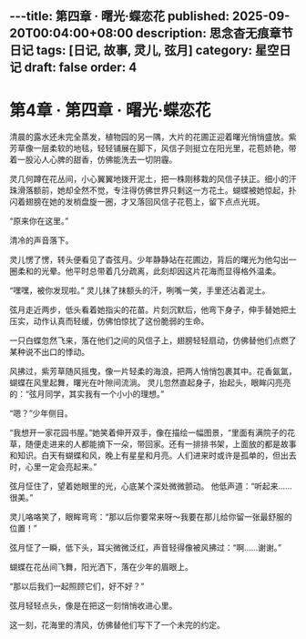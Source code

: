 ---title: 第四章 · 曙光·蝶恋花
published: 2025-09-20T00:04:00+08:00
description: 思念杳无痕章节日记
tags: [日记, 故事, 灵儿, 弦月]
category: 星空日记
draft: false
order: 4
---

# 第4章 · 第四章 · 曙光·蝶恋花

清晨的露水还未完全蒸发，植物园的另一隅，大片的花圃正迎着曙光悄悄盛放。紫芳草像一层柔软的地毯，轻轻铺展在脚下，风信子则挺立在阳光里，花苞娇艳，带着一股沁人心脾的甜香，仿佛能洗去一切阴霾。

灵几何蹲在花丛间，小心翼翼地拨开泥土，把一株刚移栽的风信子扶正。细小的汗珠滑落额前，她却全然不觉，专注得仿佛世界只剩这一方花土。蝴蝶被她惊起，扑闪着翅膀在她的发梢盘旋一圈，才又落回风信子花苞上，留下点点光斑。

“原来你在这里。”

清冷的声音落下。

灵儿愣了愣，转头便看见了杳弦月。少年静静站在花圃边，背后的曙光为他勾出一圈柔和的光晕。他平时总带着几分疏离，此刻却因这片花海而显得格外温柔。

“嘿嘿，被你发现啦。”
灵儿抹了抹额头的汗，咧嘴一笑，手里还沾着泥土。

弦月走近两步，低头看着她指尖的花苗。片刻沉默后，他弯下身子，伸手替她把土压实，动作认真而轻缓，仿佛怕惊扰了这份脆弱的生命。

一只白蝶忽然飞来，落在他们之间的风信子上，翅膀轻轻扇动，仿佛替他们点燃了某种说不出口的悸动。

风拂过，紫芳草随风摇曳，像一片轻柔的海浪，把两人悄悄包裹其中。花香氤氲，蝴蝶在风里起舞，曙光在叶隙间流淌。
灵儿忽然直起身子，抬起头，眼眸闪亮亮的：“弦月同学，其实我有一个小小的理想。”

“嗯？”少年侧目。

“我想开一家花园书屋。”她笑着伸开双手，像在描绘一幅图景，“里面有满院子的花草，随便走进来的人都能摘下一朵，带回家。还有一排排书架，上面放的都是故事和知识。白天有蝴蝶和风，晚上有星星和月亮。人们进来时或许是孤单的，但出去时，心里一定会亮起来。”

弦月怔住了，望着她眼里的光，心底某个深处微微颤动。
他低声道：“听起来……很美。”

灵儿咯咯笑了，眼眸弯弯：“那以后你要常来呀～我要在那儿给你留一张最舒服的位置！”

弦月怔了一瞬，低下头，耳尖微微泛红，声音轻得像被风拂过：“啊……谢谢。”

蝴蝶在花丛间飞舞，阳光洒下，落在少年的眉眼上。

“那以后我们一起照顾它们，好不好？”

弦月轻轻点头，像是在把这一刻悄悄收进心里。

这一刻，花海里的清风，仿佛替他们写下了一个未完的约定。
